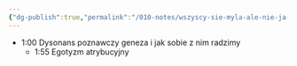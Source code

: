 ```yaml
---
{"dg-publish":true,"permalink":"/010-notes/wszyscy-sie-myla-ale-nie-ja-dysonans-poznawczy/"}
---
```


- 1:00 Dysonans poznawczy geneza i jak sobie z nim radzimy
	- 1:55 Egotyzm atrybucyjny